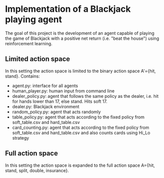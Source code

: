 # Implementation of a Blackjack playing agent
The goal of this project is the development of an agent capable of playing the game of Blackjack with a positive net return (i.e. "beat the house") using reinforcement learning.
## Limited action space
In this setting the action space is limited to the binary action space A'={hit, stand}.
Contains:
- agent.py: interface for all agents
- human_player.py: human input from command line
- dealer_policy.py: agent that follows the same policy as the dealer, i.e. hit for hands lower than 17, else stand. Hits soft 17.
- dealer.py: Blackjack environment
- random_policy.py: agent that acts randomly
- table_policy.py: agent that acts according to the fixed policy from soft_table.csv and hard_table.csv
- card_counting.py: agent that acts according to the fixed policy from soft_table.csv and hard_table.csv and also counts cards using Hi_Lo strategy


## Full action space
In this setting the action space is expanded to the full action space A={hit, stand, split, double, insurance}.

